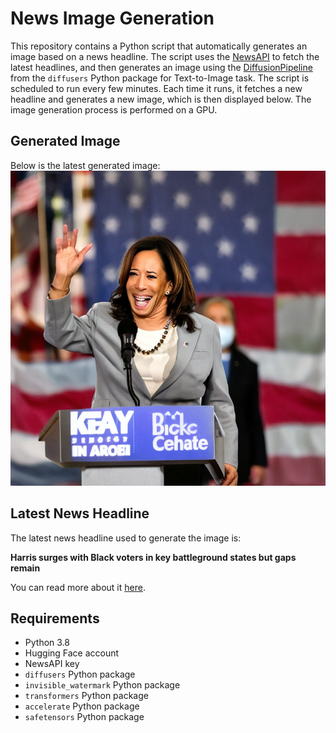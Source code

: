 # News Image Generation
This repository contains a Python script that automatically generates an image based on a news headline. The script uses the [NewsAPI](https://newsapi.org/) to fetch the latest headlines, and then generates an image using the [DiffusionPipeline](https://github.com/huggingface/diffusers) from the `diffusers` Python package for Text-to-Image task.
The script is scheduled to run every few minutes. Each time it runs, it fetches a new headline and generates a new image, which is then displayed below. The image generation process is performed on a GPU.

## Generated Image
Below is the latest generated image:
![Generated Image](image.png)

## Latest News Headline
The latest news headline used to generate the image is:

**Harris surges with Black voters in key battleground states but gaps remain**

You can read more about it [here](https://news.google.com/rss/articles/CBMirgFBVV95cUxOTW1qOFJHUWpCVEJuRExKbGxSYkQ2MkhGdHBSR1hwMnJTXzVnWDVxeERRczQxYjNpa0UwMnlVS0d4Y1hhNjVucFpnRzNMcC1VaktFZXByOHlIdW9zRXRkSWxRTzVTTmtvc2ZUQno4cDhCRHQ3TzZyQUtvLV9yTkdRdHduWHk1cElmRE1TZnFndmg5MXJOU1lGZzJ5UTNRSzd4anJXeGFfSnpiWHNSY0E?oc=5).

## Requirements
- Python 3.8
- Hugging Face account
- NewsAPI key
- `diffusers` Python package
- `invisible_watermark` Python package
- `transformers` Python package
- `accelerate` Python package
- `safetensors` Python package

